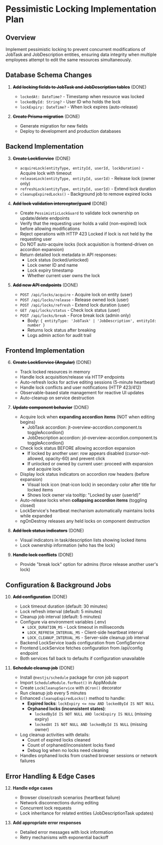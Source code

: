 # Pessimistic Locking Implementation Plan

## Overview

Implement pessimistic locking to prevent concurrent modifications of JobTask and JobDescription entities, ensuring data integrity when multiple employees attempt to edit the same resources simultaneously.

## Database Schema Changes

1. ~~**Add locking fields to JobTask and JobDescription tables**~~ (DONE)

   - `lockedAt: DateTime?` - Timestamp when resource was locked
   - `lockedById: String?` - User ID who holds the lock
   - `lockExpiry: DateTime?` - When lock expires (auto-release)

2. ~~**Create Prisma migration**~~ (DONE)
   - Generate migration for new fields
   - Deploy to development and production databases

## Backend Implementation

3. ~~**Create LockService**~~ (DONE)

   - `acquireLock(entityType, entityId, userId, lockDuration)` - Acquire lock with timeout
   - `releaseLock(entityType, entityId, userId)` - Release lock (owner only)
   - `refreshLock(entityType, entityId, userId)` - Extend lock duration
   - `cleanupExpiredLocks()` - Background job to remove expired locks

4. ~~**Add lock validation interceptor/guard**~~ (DONE)

   - Create `PessimisticLockGuard` to validate lock ownership on update/delete endpoints
   - Verify that the requesting user holds a valid (non-expired) lock before allowing modifications
   - Reject operations with HTTP 423 Locked if lock is not held by the requesting user
   - Do NOT auto-acquire locks (lock acquisition is frontend-driven on accordion expansion)
   - Return detailed lock metadata in API responses:
     - Lock status (locked/unlocked)
     - Lock owner ID and name
     - Lock expiry timestamp
     - Whether current user owns the lock

5. ~~**Add new API endpoints**~~ (DONE)
   - `POST /api/locks/acquire` - Acquire lock on entity (user)
   - `POST /api/locks/release` - Release owned lock (user)
   - `POST /api/locks/refresh` - Extend lock duration (user)
   - `GET /api/locks/status` - Check lock status (user)
   - `POST /api/locks/break` - Force break lock (admin only)
     - Body: `{ entityType: 'JobTask' | 'JobDescription', entityId: number }`
     - Returns lock status after breaking
     - Logs admin action for audit trail

## Frontend Implementation

6. ~~**Create LockService (Angular)**~~ (DONE)

   - Track locked resources in memory
   - Handle lock acquisition/release via HTTP endpoints
   - Auto-refresh locks for active editing sessions (5-minute heartbeat)
   - Handle lock conflicts and user notifications (HTTP 423/412)
   - Observable-based state management for reactive UI updates
   - Auto-cleanup on service destruction

7. ~~**Update component behavior**~~ (DONE)

   - Acquire lock when **expanding accordion items** (NOT when editing begins)
     - JobTask accordion: jt-overview-accordion.component.ts toggleAccordion()
     - JobDescription accordion: jd-overview-accordion.component.ts toggleAccordion()
   - Check lock status BEFORE allowing accordion expansion
     - If locked by another user: row appears disabled (cursor-not-allowed, opacity-60) and prevent click
     - If unlocked or owned by current user: proceed with expansion and acquire lock
   - Display lock status indicators on accordion row headers (before expansion)
     - Visual lock icon (mat-icon lock) in secondary color after title for locked items
     - Shows lock owner via tooltip: "Locked by user {userId}"
   - Auto-release locks when **collapsing accordion items** (toggling closed)
   - LockService's heartbeat mechanism automatically maintains locks while expanded
   - ngOnDestroy releases any held locks on component destruction

8. ~~**Add lock status indicators**~~ (DONE)

   - Visual indicators in task/description lists showing locked items
   - Lock ownership information (who has the lock)

9. ~~**Handle lock conflicts**~~ (DONE)
   - Provide "break lock" option for admins (force release another user's lock)

## Configuration & Background Jobs

10. ~~**Add configuration**~~ (DONE)

    - Lock timeout duration (default: 30 minutes)
    - Lock refresh interval (default: 5 minutes)
    - Cleanup job interval (default: 5 minutes)
    - Configure via environment variables (.env)
      - `LOCK_DURATION_MS` - Lock timeout in milliseconds
      - `LOCK_REFRESH_INTERVAL_MS` - Client-side heartbeat interval
      - `LOCK_CLEANUP_INTERVAL_MS` - Server-side cleanup job interval
    - Backend LockService loads configuration from ConfigService
    - Frontend LockService fetches configuration from /api/config endpoint
    - Both services fall back to defaults if configuration unavailable

11. ~~**Schedule cleanup job**~~ (DONE)
    - Install `@nestjs/schedule` package for cron job support
    - Import `ScheduleModule.forRoot()` in AppModule
    - Create `LockCleanupService` with `@Cron()` decorator
    - Run cleanup job every 5 minutes
    - Enhanced `cleanupExpiredLocks()` method to handle:
      - **Expired locks**: `lockExpiry <= now AND lockedById IS NOT NULL`
      - **Orphaned locks (inconsistent states)**:
        - `lockedById IS NOT NULL AND lockExpiry IS NULL` (missing expiry)
        - `lockedAt IS NOT NULL AND lockedById IS NULL` (missing owner)
    - Log cleanup activities with details:
      - Count of expired locks cleaned
      - Count of orphaned/inconsistent locks fixed
      - Debug log when no locks need cleaning
    - Handles orphaned locks from crashed browser sessions or network failures

## Error Handling & Edge Cases

12. **Handle edge cases**

    - Browser close/crash scenarios (heartbeat failure)
    - Network disconnections during editing
    - Concurrent lock requests
    - Lock inheritance for related entities (JobDescriptionTask updates)

13. **Add appropriate error responses**
    - Detailed error messages with lock information
    - Retry mechanisms with exponential backoff
